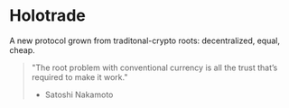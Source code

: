 # Holotrade

A new protocol grown from traditonal-crypto roots: decentralized, equal, cheap.

> "The root problem with conventional currency is all the trust that’s required to make it work."
> - Satoshi Nakamoto
